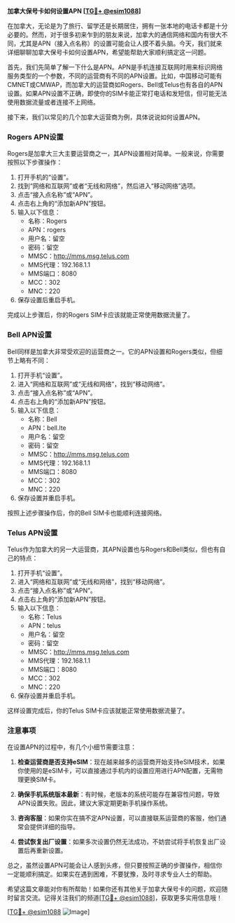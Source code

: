 **加拿大保号卡如何设置APN [[TG💪+ @esim1088](https://t.me/s/esim1088)]**

在加拿大，无论是为了旅行、留学还是长期居住，拥有一张本地的电话卡都是十分必要的。然而，对于很多初来乍到的朋友来说，加拿大的通信网络和国内有很大不同，尤其是APN（接入点名称）的设置可能会让人摸不着头脑。今天，我们就来详细聊聊加拿大保号卡如何设置APN，希望能帮助大家顺利搞定这一问题。

首先，我们先简单了解一下什么是APN。APN是手机连接互联网时用来标识网络服务类型的一个参数，不同的运营商有不同的APN设置。比如，中国移动可能有CMNET或CMWAP，而加拿大的运营商如Rogers、Bell或Telus也有各自的APN设置。如果APN设置不正确，即使你的SIM卡能正常打电话和发短信，但可能无法使用数据流量或者连接不上网络。

接下来，我们以常见的几个加拿大运营商为例，具体说说如何设置APN。

### Rogers APN设置

Rogers是加拿大三大主要运营商之一，其APN设置相对简单。一般来说，你需要按照以下步骤操作：

1. 打开手机的“设置”。
2. 找到“网络和互联网”或者“无线和网络”，然后进入“移动网络”选项。
3. 点击“接入点名称”或“APN”。
4. 点击右上角的“添加新APN”按钮。
5. 输入以下信息：
   - 名称：Rogers
   - APN：rogers
   - 用户名：留空
   - 密码：留空
   - MMSC：http://mms.msg.telus.com
   - MMS代理：192.168.1.1
   - MMS端口：8080
   - MCC：302
   - MNC：220
6. 保存设置后重启手机。

完成以上步骤后，你的Rogers SIM卡应该就能正常使用数据流量了。

### Bell APN设置

Bell同样是加拿大非常受欢迎的运营商之一。它的APN设置和Rogers类似，但细节上略有不同：

1. 打开手机“设置”。
2. 进入“网络和互联网”或“无线和网络”，找到“移动网络”。
3. 点击“接入点名称”或“APN”。
4. 点击右上角的“添加新APN”按钮。
5. 输入以下信息：
   - 名称：Bell
   - APN：bell.lte
   - 用户名：留空
   - 密码：留空
   - MMSC：http://mms.msg.telus.com
   - MMS代理：192.168.1.1
   - MMS端口：8080
   - MCC：302
   - MNC：220
6. 保存设置并重启手机。

按照上述步骤操作后，你的Bell SIM卡也能顺利连接网络。

### Telus APN设置

Telus作为加拿大的另一大运营商，其APN设置也与Rogers和Bell类似，但也有自己的特点：

1. 打开手机“设置”。
2. 进入“网络和互联网”或“无线和网络”，找到“移动网络”。
3. 点击“接入点名称”或“APN”。
4. 点击右上角的“添加新APN”按钮。
5. 输入以下信息：
   - 名称：Telus
   - APN：telus
   - 用户名：留空
   - 密码：留空
   - MMSC：http://mms.msg.telus.com
   - MMS代理：192.168.1.1
   - MMS端口：8080
   - MCC：302
   - MNC：220
6. 保存设置并重启手机。

这样设置完成后，你的Telus SIM卡应该就能正常使用数据流量了。

### 注意事项

在设置APN的过程中，有几个小细节需要注意：

1. **检查运营商是否支持eSIM**：现在越来越多的运营商开始支持eSIM技术，如果你使用的是eSIM卡，可以直接通过手机内的设置应用进行APN配置，无需物理更换SIM卡。
   
2. **确保手机系统版本最新**：有时候，老版本的系统可能存在兼容性问题，导致APN设置失败。因此，建议大家定期更新手机操作系统。

3. **咨询客服**：如果你实在搞不定APN设置，可以直接联系运营商的客服，他们通常会提供详细的指导。

4. **尝试恢复出厂设置**：如果多次设置仍然无法成功，不妨尝试将手机恢复出厂设置后再重新设置。

总之，虽然设置APN可能会让人感到头疼，但只要按照正确的步骤操作，相信你一定能顺利搞定。如果实在遇到困难，不要犹豫，及时寻求专业人士的帮助。

希望这篇文章能对你有所帮助！如果你还有其他关于加拿大保号卡的问题，欢迎随时留言交流。记得关注我们的频道[[TG💪+ @esim1088](https://t.me/s/esim1088)]，获取更多实用信息哦！

[[TG💪+ @esim1088](https://t.me/s/esim1088) ![Image](https://i.postimg.cc/4NQfJmqS/Snipaste-2025-05-13-00-14-12.png)]